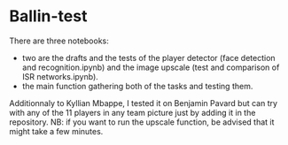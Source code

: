 # Ballin-test

There are three notebooks: 
- two are the drafts and the tests of the player detector (face detection and recognition.ipynb) and the image upscale (test and comparison of ISR networks.ipynb). 
- the main function gathering both of the tasks and testing them. 

Additionnaly to Kyllian Mbappe, I tested it on Benjamin Pavard but can try with any of the 11 players in any team picture just by adding it in the repository. 
NB: if you want to run the upscale function, be advised that it might take a few minutes. 

